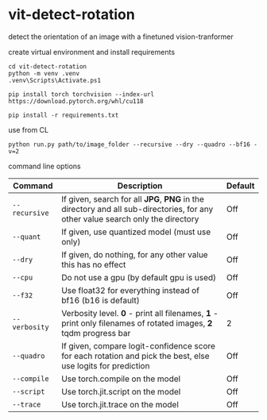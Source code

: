 # vit-detect-rotation
detect the orientation of an image with a finetuned vision-tranformer



create virtual environment and install requirements
```
cd vit-detect-rotation
python -m venv .venv
.venv\Scripts\Activate.ps1

pip install torch torchvision --index-url https://download.pytorch.org/whl/cu118

pip install -r requirements.txt
```

use from CL

```
python run.py path/to/image_folder --recursive --dry --quadro --bf16 -v=2
```  

command line options

| Command | Description | Default |
| ----- | ----- | ----- |
| `--recursive` | If given, search for all **JPG**, **PNG** in the directory and all sub-directories, for any other value search only the directory | Off |
| `--quant` | If given, use quantized model (must use only) | Off |
| `--dry` | If given, do nothing, for any other value this has no effect | Off |
| `--cpu` | Do not use a gpu (by default gpu is used) | Off |
| `--f32` | Use float32 for everything instead of bf16 (b16 is default) | Off |
| `--verbosity` | Verbosity level. **0** - print all filenames, **1** - print only filenames of rotated images, **2** tqdm progress bar | 2 |
| `--quadro` | If given, compare logit-confidence score for each rotation and pick the best, else use logits for prediction | Off |
| `--compile` | Use torch.compile on the model | Off |
| `--script` | Use torch.jit.script on the model | Off |
| `--trace` | Use torch.jit.trace on the model | Off |

